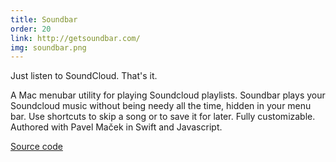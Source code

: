 ```yaml
---
title: Soundbar
order: 20
link: http://getsoundbar.com/
img: soundbar.png
---
```


Just listen to SoundCloud. That's it.

A Mac menubar utility for playing Soundcloud playlists. Soundbar plays your Soundcloud music without being needy all the time, hidden in your menu bar. Use shortcuts to skip a song or to save it for later. Fully customizable. Authored with Pavel Maček in Swift and Javascript.

[Source code](https://github.com/pavelmacek/soundbar)